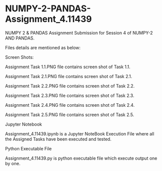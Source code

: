 # NUMPY-2-PANDAS-Assignment_4.11439

NUMPY 2 & PANDAS Assignment Submission for Session 4 of NUMPY-2 AND PANDAS. 

Files details are mentioned as below:

Screen Shots:

Assignment Task 1.1.PNG file contains screen shot of Task 1.1.

Assignment Task 2.1.PNG	file contains screen shot of Task 2.1.

Assignment Task 2.2.PNG	file contains screen shot of Task 2.2.

Assignment Task 2.3.PNG	file contains screen shot of Task 2.3.

Assignment Task 2.4.PNG	file contains screen shot of Task 2.4.

Assignment Task 2.5.PNG	file contains screen shot of Task 2.5.

Jupyter Notebook

Assignment_4.11439.ipynb is a Jupyter NoteBook Execution File where all the Assigned Tasks have been executed and tested.


Python Executable File

Assignment_4.11439.py is python executable file which execute output one by one.
